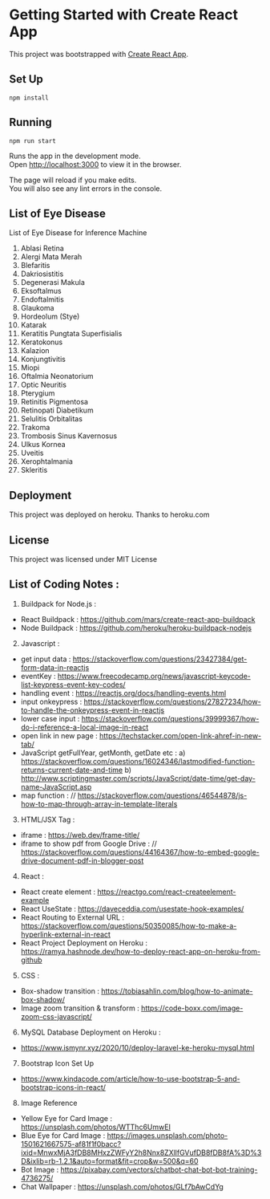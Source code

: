 # Getting Started with Create React App

This project was bootstrapped with [Create React App](https://github.com/facebook/create-react-app).

## Set Up

`npm install`

## Running

`npm run start`

Runs the app in the development mode.\
Open [http://localhost:3000](http://localhost:3000) to view it in the browser.

The page will reload if you make edits.\
You will also see any lint errors in the console.

## List of Eye Disease

List of Eye Disease for Inference Machine

1. Ablasi Retina
2. Alergi Mata Merah
3. Blefaritis
4. Dakriosistitis
5. Degenerasi Makula
6. Eksoftalmus
7. Endoftalmitis
8. Glaukoma
9. Hordeolum (Stye)
10. Katarak
11. Keratitis Pungtata Superfisialis
12. Keratokonus
13. Kalazion
14. Konjungtivitis
15. Miopi
16. Oftalmia Neonatorium
17. Optic Neuritis
18. Pterygium
19. Retinitis Pigmentosa
20. Retinopati Diabetikum
21. Selulitis Orbitalitas
22. Trakoma
23. Trombosis Sinus Kavernosus
24. Ulkus Kornea
25. Uveitis
26. Xerophtalmania
27. Skleritis

## Deployment

This project was deployed on heroku. Thanks to heroku.com

## License

This project was licensed under MIT License

## List of Coding Notes :

1. Buildpack for Node.js :

- React Buildpack : https://github.com/mars/create-react-app-buildpack
- Node Buildpack : https://github.com/heroku/heroku-buildpack-nodejs

2. Javascript :

- get input data : https://stackoverflow.com/questions/23427384/get-form-data-in-reactjs
- eventKey : https://www.freecodecamp.org/news/javascript-keycode-list-keypress-event-key-codes/
- handling event : https://reactjs.org/docs/handling-events.html
- input onkeypress : https://stackoverflow.com/questions/27827234/how-to-handle-the-onkeypress-event-in-reactjs
- lower case input : https://stackoverflow.com/questions/39999367/how-do-i-reference-a-local-image-in-react
- open link in new page : https://techstacker.com/open-link-ahref-in-new-tab/
- JavaScript getFullYear, getMonth, getDate etc :
  a) https://stackoverflow.com/questions/16024346/lastmodified-function-returns-current-date-and-time
  b) http://www.scriptingmaster.com/scripts/JavaScript/date-time/get-day-name-JavaScript.asp
- map function : // https://stackoverflow.com/questions/46544878/js-how-to-map-through-array-in-template-literals

3. HTML/JSX Tag :

- iframe : https://web.dev/frame-title/
- iframe to show pdf from Google Drive : // https://stackoverflow.com/questions/44164367/how-to-embed-google-drive-document-pdf-in-blogger-post

4. React :

- React create element : https://reactgo.com/react-createelement-example
- React UseState : https://daveceddia.com/usestate-hook-examples/
- React Routing to External URL : https://stackoverflow.com/questions/50350085/how-to-make-a-hyperlink-external-in-react
- React Project Deployment on Heroku : https://ramya.hashnode.dev/how-to-deploy-react-app-on-heroku-from-github

5. CSS :

- Box-shadow transition : https://tobiasahlin.com/blog/how-to-animate-box-shadow/
- Image zoom transition & transform : https://code-boxx.com/image-zoom-css-javascript/

6. MySQL Database Deployment on Heroku :

- https://www.ismynr.xyz/2020/10/deploy-laravel-ke-heroku-mysql.html

7. Bootstrap Icon Set Up

- https://www.kindacode.com/article/how-to-use-bootstrap-5-and-bootstrap-icons-in-react/

8. Image Reference

- Yellow Eye for Card Image : https://unsplash.com/photos/WTThc6UmwEI
- Blue Eye for Card Image : https://images.unsplash.com/photo-1501621667575-af81f1f0bacc?ixid=MnwxMjA3fDB8MHxzZWFyY2h8Nnx8ZXllfGVufDB8fDB8fA%3D%3D&ixlib=rb-1.2.1&auto=format&fit=crop&w=500&q=60
- Bot Image : https://pixabay.com/vectors/chatbot-chat-bot-bot-training-4736275/
- Chat Wallpaper : https://unsplash.com/photos/GLf7bAwCdYg
